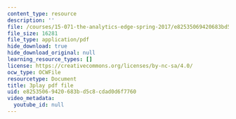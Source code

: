 ```yaml
---
content_type: resource
description: ''
file: /courses/15-071-the-analytics-edge-spring-2017/e82535069420683bd5c8cdad0d6f7760_mw0jJm_3KXs.pdf
file_size: 16281
file_type: application/pdf
hide_download: true
hide_download_original: null
learning_resource_types: []
license: https://creativecommons.org/licenses/by-nc-sa/4.0/
ocw_type: OCWFile
resourcetype: Document
title: 3play pdf file
uid: e8253506-9420-683b-d5c8-cdad0d6f7760
video_metadata:
  youtube_id: null
---
```


